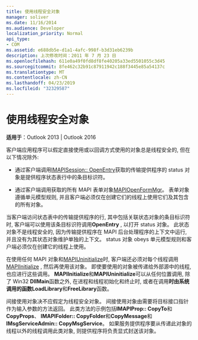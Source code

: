 ```yaml
---
title: 使用线程安全对象
manager: soliver
ms.date: 11/16/2014
ms.audience: Developer
localization_priority: Normal
api_type:
- COM
ms.assetid: e688db5e-d1a1-4afc-998f-b3d31eb6239b
description: 上次修改时间：2011 年 7 月 23 日
ms.openlocfilehash: 611e0a49f0fd8df8fe40205a33ed5501055c3d45
ms.sourcegitcommit: 8fe462c32b91c87911942c188f3445e85a54137c
ms.translationtype: MT
ms.contentlocale: zh-CN
ms.lasthandoff: 04/23/2019
ms.locfileid: "32329587"
---
```

# <a name="using-thread-safe-objects"></a>使用线程安全对象

  
  
**适用于**：Outlook 2013 | Outlook 2016 
  
客户端应用程序可以假定直接使用或以回调方式使用的对象总是线程安全的, 但在以下情况除外:
  
- 通过客户端调用[IMAPISession:: OpenEntry](imapisession-openentry.md)获取的传输提供程序的 status 对象是提供程序状态表行中的条目标识符。 
    
- 通过客户端调用获取的所有 MAPI 表单对象[MAPIOpenFormMgr](mapiopenformmgr.md)。 表单对象遵循单元模型规则, 并且客户端必须仅在创建它们的线程上使用它们及其包含的所有对象。
    
当客户端访问状态表中的传输提供程序的行, 其中包括关联状态对象的条目标识符时, 客户端可以使用该条目标识符调用**OpenEntry** , 以打开 status 对象。 此状态对象不是线程安全的, 因为传输提供程序在 MAPI 后台处理程序的上下文中运行, 并且没有为其状态对象维护单独的上下文。 status 对象 obeys 单元模型规则和客户端必须仅在创建它的线程上使用。 
  
在使用任何 MAPI 对象和[MAPIUninitialize](mapiuninitialize.md)时, 客户端还必须对每个线程调用[MAPIInitialize](mapiinitialize.md) , 然后再使用该对象。 即使要使用的对象被传递给外部源中的线程, 也应进行这些调用。 **MAPIInitialize**和**MAPIUninitialize**可以从任何位置调用, 除了 Win32 **DllMain**函数之外, 在进程和线程初始化和终止时, 或者在调用**时由系统调用的函数LoadLibrary**和**FreeLibrary**函数。 
  
间接使用对象决不应假定为线程安全对象。 间接使用对象由需要将目标接口指针作为输入参数的方法返回。 此类方法的示例包括**IMAPIProp:: CopyTo**和**CopyProps**、 **IMAPIFolder:: CopyFolder**和**CopyMessage**和**IMsgServiceAdmin:: CopyMsgService**。 如果服务提供程序要从传递此对象的线程以外的线程调用此类对象, 则提供程序将负责显式封送该对象。
  

